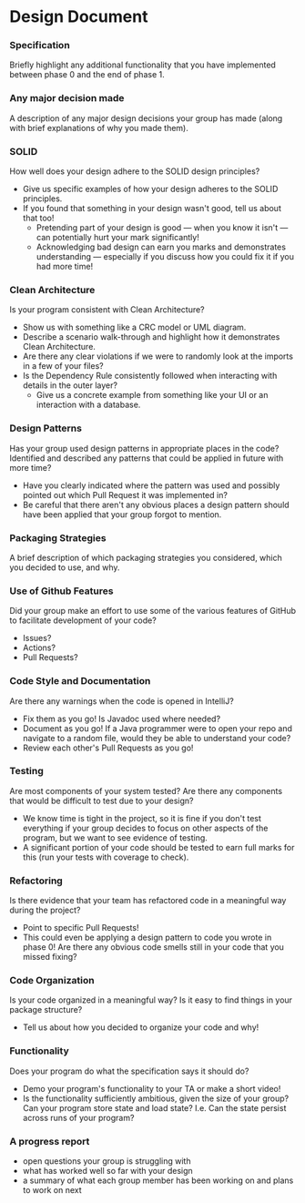 # Design Document

### Specification
Briefly highlight any additional functionality that you have implemented between phase 0 and the end of phase 1.

### Any major decision made
A description of any major design decisions your group has made (along with brief explanations of why you made them).

### SOLID
How well does your design adhere to the SOLID design principles?
- Give us specific examples of how your design adheres to the SOLID principles.
- If you found that something in your design wasn't good, tell us about that too!
  - Pretending part of your design is good — when you know it isn't — can potentially hurt your mark significantly!
  - Acknowledging bad design can earn you marks and demonstrates understanding — especially if you discuss how you could fix it if you had more time!

### Clean Architecture
Is your program consistent with Clean Architecture?
- Show us with something like a CRC model or UML diagram.
- Describe a scenario walk-through and highlight how it demonstrates Clean Architecture.
- Are there any clear violations if we were to randomly look at the imports in a few of your files?
- Is the Dependency Rule consistently followed when interacting with details in the outer layer?
  - Give us a concrete example from something like your UI or an interaction with a database.

### Design Patterns
Has your group used design patterns in appropriate places in the code? Identified and described any patterns that could be applied in future with more time?
- Have you clearly indicated where the pattern was used and possibly pointed out which Pull Request it was implemented in?
- Be careful that there aren't any obvious places a design pattern should have been applied that your group forgot to mention.

### Packaging Strategies
A brief description of which packaging strategies you considered, which you decided to use, and why.

### Use of Github Features
Did your group make an effort to use some of the various features of GitHub to facilitate development of your code?
- Issues?
- Actions?
- Pull Requests?

### Code Style and Documentation
Are there any warnings when the code is opened in IntelliJ?
- Fix them as you go!
Is Javadoc used where needed?
- Document as you go!
If a Java programmer were to open your repo and navigate to a random file, would they be able to understand your code?
- Review each other's Pull Requests as you go!

### Testing
Are most components of your system tested? Are there any components that would be difficult to test due to your design?
- We know time is tight in the project, so it is fine if you don't test everything if your group decides to focus on other aspects of the program, but we want to see evidence of testing.
- A significant portion of your code should be tested to earn full marks for this (run your tests with coverage to check).

### Refactoring
Is there evidence that your team has refactored code in a meaningful way during the project?
- Point to specific Pull Requests!
- This could even be applying a design pattern to code you wrote in phase 0!
Are there any obvious code smells still in your code that you missed fixing?

### Code Organization
Is your code organized in a meaningful way? Is it easy to find things in your package structure?
- Tell us about how you decided to organize your code and why!

### Functionality
Does your program do what the specification says it should do?
- Demo your program's functionality to your TA or make a short video!
- Is the functionality sufficiently ambitious, given the size of your group?
Can your program store state and load state? I.e. Can the state persist across runs of your program?

### A progress report
- open questions your group is struggling with
- what has worked well so far with your design
- a summary of what each group member has been working on and plans to work on next